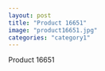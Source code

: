 ```yaml
---
layout: post
title: "Product 16651"
image: "product16651.jpg"
categories: "category1"
---
```

Product 16651
